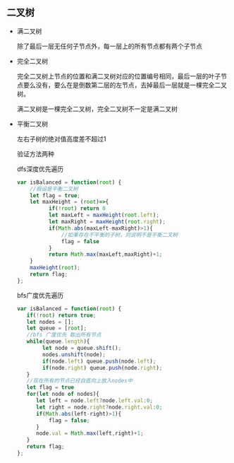 ## 二叉树

- 满二叉树

  除了最后一层无任何子节点外，每一层上的所有节点都有两个子节点

- 完全二叉树

  完全二叉树上节点的位置和满二叉树对应的位置编号相同，最后一层的叶子节点要么没有，要么在是倒数第二层的左节点，去掉最后一层就是一棵完全二叉树。

  满二叉树是一棵完全二叉树，完全二叉树不一定是满二叉树

- 平衡二叉树

  左右子树的绝对值高度差不超过1

  验证方法两种

  dfs深度优先遍历

  ```js
  var isBalanced = function(root) {
      //假设是平衡二叉树
      let flag = true;
      let maxHeight = (root)=>{
            if(!root) return 0
            let maxLeft = maxHeight(root.left);
            let maxRight = maxHeight(root.right);
            if(Math.abs(maxLeft-maxRight)>1){
                //如果存在不平衡的子树，则说明不是平衡二叉树
                flag = false
            }
            return Math.max(maxLeft,maxRight)+1;
      }
      maxHeight(root);
      return flag;
  };
  ```

  bfs广度优先遍历

  ```js
  var isBalanced = function(root) {
     if(!root) return true;
     let nodes = [];
     let queue = [root];
     //bfs 广度优先 取出所有节点
     while(queue.length){
          let node = queue.shift();
          nodes.unshift(node);
          if(node.left) queue.push(node.left);
          if(node.right) queue.push(node.right);
     }
     //现在所有的节点已经自底向上放入nodes中
     let flag = true
     for(let node of nodes){
        let left = node.left?node.left.val:0;
        let right = node.right?node.right.val:0;
        if(Math.abs(left-right)>1){
            flag = false;
        }
        node.val = Math.max(left,right)+1;
     }
     return flag;
  };
  ```

  